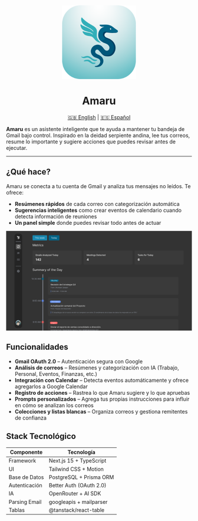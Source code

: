 <p align="center">
  <img src="../../assets/amaru-logo.png" alt="Logotipo de Amaru" width="200"/>
</p>

<h1 align="center">Amaru</h1>

<p align="center">
  <a href="../../README.md">🇬🇧 English</a> | 
  <a href="./README.es.md">🇪🇸 Español</a>
</p>

**Amaru** es un asistente inteligente que te ayuda a mantener tu bandeja de Gmail bajo control. Inspirado en la deidad serpiente andina, lee tus correos, resume lo importante y sugiere acciones que puedes revisar antes de ejecutar.

---

## ¿Qué hace?

Amaru se conecta a tu cuenta de Gmail y analiza tus mensajes no leídos. Te ofrece:

- **Resúmenes rápidos** de cada correo con categorización automática
- **Sugerencias inteligentes** como crear eventos de calendario cuando detecta información de reuniones
- **Un panel simple** donde puedes revisar todo antes de actuar

<p align="center">
  <img src="../../assets/dashboard.png" alt="Panel de control" width="600"/>
</p>

## Funcionalidades

- **Gmail OAuth 2.0** – Autenticación segura con Google
- **Análisis de correos** – Resúmenes y categorización con IA (Trabajo, Personal, Eventos, Finanzas, etc.)
- **Integración con Calendar** – Detecta eventos automáticamente y ofrece agregarlos a Google Calendar
- **Registro de acciones** – Rastrea lo que Amaru sugiere y lo que apruebas
- **Prompts personalizados** – Agrega tus propias instrucciones para influir en cómo se analizan los correos
- **Colecciones y listas blancas** – Organiza correos y gestiona remitentes de confianza

## Stack Tecnológico

| Componente      | Tecnología                     |
| --------------- | ------------------------------ |
| Framework       | Next.js 15 + TypeScript        |
| UI              | Tailwind CSS + Motion          |
| Base de Datos   | PostgreSQL + Prisma ORM        |
| Autenticación   | Better Auth (OAuth 2.0)        |
| IA              | OpenRouter + AI SDK            |
| Parsing Email   | googleapis + mailparser        |
| Tablas          | @tanstack/react-table          |
